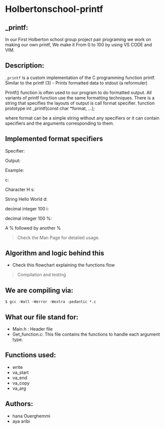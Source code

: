 # Holbertonschool-printf
## _printf:

In our First Holberton school group project pair programing we work on making our own printf,
We make it From 0 to 100 by using VS CODE and VIM.

## Description: 

`_printf` is a custom implementation of the C programming function printf. Similar to the printf (3) - Prints formatted data to stdout
(a reformuler)

Printf() function is often used to our program to do formatted output. All variants of printf function use the same formatting techniques. There is a string that specifies the layouts of output is call format specifier.
function prototype
int _printf(const char *format, ...);

where format can be a simple string without any specifiers or it can contain specifiers and the arguments corresponding to them.
## Implemented format specifiers
 
Specifier:

Output:

Example:

c:

Character
H
s:

String
Hello World
d:

decimal integer
100
i:

decimal integer
100
%:

A % followed by another
%

 
>Check the Man Page for detailed usage.
## Algorithm and logic behind this
* Check this flowchart explaining the functions flow
> Compilation and testing

## We are compiling via:
```{r mon_bloc, echo = FALSE, WARNING = TRUE}
$ gcc -Wall -Werror -Wextra -pedantic *.c
```
## What our file stand for:

* Main.h : Header file
* Get_function.c:  This file contains the functions to handle each argument type.

## Functions used:

* write
* va_start
* va_end
* va_copy
* va_arg
 
## Authors:
* hana Ouerghemmi
* aya aribi
 
